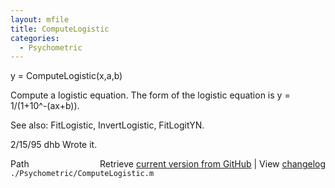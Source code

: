 ```yaml
---
layout: mfile
title: ComputeLogistic
categories:
  - Psychometric
---
```


y = ComputeLogistic\(x,a,b\)

Compute a logistic equation.
The form of the logistic equation is y = 1/\(1\+10^\-\(ax\+b\)\).

See also: FitLogistic, InvertLogistic, FitLogitYN.

2/15/95     dhb     Wrote it.


<div class="code_header" style="text-align:right;">
  <span style="float:left;">Path&nbsp;&nbsp;</span> <span class="counter">Retrieve <a href=
  "https://raw.github.com/Psychtoolbox-3/Psychtoolbox-3/beta/./Psychometric/ComputeLogistic.m">current version from GitHub</a> | View <a href=
  "https://github.com/Psychtoolbox-3/Psychtoolbox-3/commits/beta/./Psychometric/ComputeLogistic.m">changelog</a></span>
</div>
<div class="code">
  <code>./Psychometric/ComputeLogistic.m</code>
</div>

